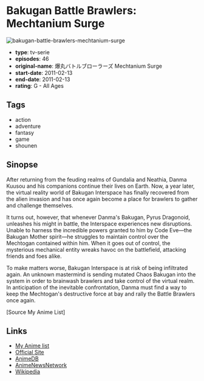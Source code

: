 # Bakugan Battle Brawlers: Mechtanium Surge

![bakugan-battle-brawlers-mechtanium-surge](https://cdn.myanimelist.net/images/anime/10/82083.jpg)

-   **type**: tv-serie
-   **episodes**: 46
-   **original-name**: 爆丸バトルブローラーズ Mechtanium Surge
-   **start-date**: 2011-02-13
-   **end-date**: 2011-02-13
-   **rating**: G - All Ages

## Tags

-   action
-   adventure
-   fantasy
-   game
-   shounen

## Sinopse

After returning from the feuding realms of Gundalia and Neathia, Danma Kuusou and his companions continue their lives on Earth. Now, a year later, the virtual reality world of Bakugan Interspace has finally recovered from the alien invasion and has once again become a place for brawlers to gather and challenge themselves.

It turns out, however, that whenever Danma's Bakugan, Pyrus Dragonoid, unleashes his might in battle, the Interspace experiences new disruptions. Unable to harness the incredible powers granted to him by Code Eve—the Bakugan Mother spirit—he struggles to maintain control over the Mechtogan contained within him. When it goes out of control, the mysterious mechanical entity wreaks havoc on the battlefield, attacking friends and foes alike.

To make matters worse, Bakugan Interspace is at risk of being infiltrated again. An unknown mastermind is sending mutated Chaos Bakugan into the system in order to brainwash brawlers and take control of the virtual realm. In anticipation of the inevitable confrontation, Danma must find a way to keep the Mechtogan's destructive force at bay and rally the Battle Brawlers once again.

[Source My Anime List]

## Links

-   [My Anime list](https://myanimelist.net/anime/10330/Bakugan_Battle_Brawlers__Mechtanium_Surge)
-   [Official Site](http://www.teletoon.com/teletoon3/teletoon.php?language=En&func=php|templates/show.php|../tv/bakuganMechtaniumSurge/bakuganMechtaniumSurge_en.xml&xVar=0)
-   [AnimeDB](http://anidb.info/perl-bin/animedb.pl?show=anime&aid=8391)
-   [AnimeNewsNetwork](http://www.animenewsnetwork.com/encyclopedia/anime.php?id=12881)
-   [Wikipedia](http://en.wikipedia.org/wiki/Bakugan)
